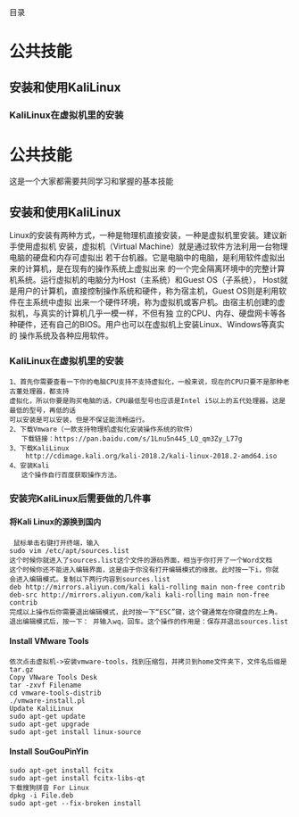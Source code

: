 目录
# 公共技能
## 安装和使用KaliLinux
### KaliLinux在虚拟机里的安装
# 公共技能
  这是一个大家都需要共同学习和掌握的基本技能
  
##   安装和使用KaliLinux
   Linux的安装有两种方式，一种是物理机直接安装，一种是虚拟机里安装。建议新手使用虚拟机
   安装，虚拟机（Virtual Machine）就是通过软件方法利用一台物理电脑的硬盘和内存可虚拟出
   若干台机器。它是电脑中的电脑，是利用软件虚拟出来的计算机，是在现有的操作系统上虚拟出来
   的一个完全隔离环境中的完整计算机系统。运行虚拟机的电脑分为Host（主系统）和Guest OS（子系统），
   Host就是用户的计算机，直接控制操作系统和硬件，称为宿主机，Guest OS则是利用软件在主系统中虚拟
   出来一个硬件环境，称为虚拟机或客户机。由宿主机创建的虚拟机，与真实的计算机几乎一模一样，不但有独
   立的CPU、内存、硬盘网卡等各种硬件，还有自己的BIOS。用户也可以在虚拟机上安装Linux、Windows等真实的
   操作系统及各种应用软件。
### KaliLinux在虚拟机里的安装
    1、首先你需要查看一下你的电脑CPU支持不支持虚拟化，一般来说，现在的CPU只要不是那种老古董处理器，都支持
    虚拟化，所以你要是购买电脑的话，CPU最低型号也应该是Intel i5以上的五代处理器。这是最低的型号，再低的话
    可以安装是可以安装，但是不保证能流畅运行。
    2、下载Vmware（一款支持物理机虚拟化安装操作系统的软件）
       下载链接：https://pan.baidu.com/s/1Lnu5n445_LQ_qm3Zy_L77g
    3、下载KaliLinux
        http://cdimage.kali.org/kali-2018.2/kali-linux-2018.2-amd64.iso    
    4、安装Kali
       这个操作自行百度获取操作方法。
### 安装完KaliLinux后需要做的几件事
#### 将Kali Linux的源换到国内
     鼠标单击右键打开终端，输入
    sudo vim /etc/apt/sources.list
    这个时候你就进入了sources.list这个文件的源码界面，相当于你打开了一个Word文档
    这个时候你还不能进入编辑界面，这是由于你没有打开编辑模式的缘故。此时按一下i，你就
    会进入编辑模式。复制以下两行内容到sources.list
    deb http://mirrors.aliyun.com/kali kali-rolling main non-free contrib
    deb-src http://mirrors.aliyun.com/kali kali-rolling main non-free contrib
    完成以上操作后你需要退出编辑模式，此时按一下“ESC”键，这个键通常在你键盘的左上角。
    退出编辑模式后，按一下： 并输入wq，回车。这个操作的作用是：保存并退出sources.list
    
#### Install VMware Tools
    依次点击虚拟机->安装vmware-tools，找到压缩包，并拷贝到home文件夹下，文件名后缀是
    tar.gz
    Copy VNware Tools Desk
    tar -zxvf Filename
    cd vmware-tools-distrib
    ./vmware-install.pl
    Update KaliLinux
    sudo apt-get update
    sudo apt-get upgrade
    sudo apt-get install linux-source
#### Install SouGouPinYin
    sudo apt-get install fcitx
    sudo apt-get install fcitx-libs-qt
    下载搜狗拼音 For Linux
    dpkg -i File.deb
    sudo apt-get --fix-broken install
    

